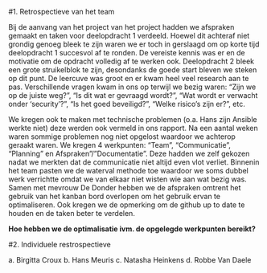 #1.	Retrospectieve van het team

Bij de aanvang van het project van het project hadden we afspraken gemaakt en taken voor deelopdracht 1 verdeeld. Hoewel dit achteraf niet grondig genoeg bleek te zijn waren we er toch in gerslaagd om op korte tijd deelopdracht 1 succesvol af te ronden. De vereiste kennis was er en de motivatie om de opdracht volledig af te werken ook. 
Deelopdracht 2 bleek een grote struikelblok te zijn, desondanks de goede start bleven we steken op dit punt. De leercuve was groot en er kwam heel veel research aan te pas. Verschillende vragen kwam in ons op terwijl we bezig waren: “Zijn we op de juiste weg?”, “Is dit wat er gevraagd wordt?”, “Wat wordt er verwacht onder ‘security’?”, “Is het goed beveiligd?”, “Welke risico’s zijn er?”, etc.

We kregen ook te maken met technische problemen (o.a. Hans zijn Ansible werkte niet) deze werden ook vermeld in ons rapport. Na een aantal weken waren sommige problemen nog niet opgelost waardoor we achterop geraakt waren.
We kregen 4 werkpunten: “Team”, “Communicatie”, “Planning” en Afspraken”/”Documentatie”.
Deze hadden we zelf gekozen nadat we merkten dat de communicatie niet altijd even vlot verliet. Binnenin het team pasten we de waterval methode toe waardoor we soms dubbel werk verrichtte omdat we van elkaar niet wisten wie aan wat bezig was.  Samen met mevrouw De Donder hebben we de afspraken omtrent het gebruik van het kanban bord overlopen om het gebruik ervan te optimaliseren. Ook kregen we de opmerking om de github up to date te houden en de taken beter te verdelen.

**Hoe hebben we de optimalisatie ivm. de opgelegde werkpunten bereikt?**

#2.	Individuele restrospectieve

a.	Birgitta Croux
b.	Hans Meuris
c.	Natasha Heinkens
d.	Robbe Van Daele
